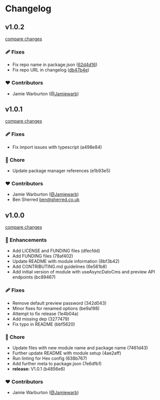 # Changelog


## v1.0.2

[compare changes](https://github.com/hex-digital/nuxt-datocms/compare/v1.0.1...v1.0.2)


### 🩹 Fixes

  - Fix repo name in package.json ([62d4d16](https://github.com/hex-digital/nuxt-datocms/commit/62d4d16))
  - Fix repo URL in changelog ([db47b4e](https://github.com/hex-digital/nuxt-datocms/commit/db47b4e))

### ❤️  Contributors

- Jamie Warburton ([@Jamiewarb](http://github.com/Jamiewarb))

## v1.0.1

[compare changes](https://github.com/hex-digital/nuxt-datocms/compare/v1.0.0...v1.0.1)


### 🩹 Fixes

  - Fix import issues with typescript (a498e84)

### 🏡 Chore

  - Update package manager references (e1b93e5)

### ❤️  Contributors

- Jamie Warburton ([@Jamiewarb](http://github.com/Jamiewarb))
- Ben Sherred <ben@sherred.co.uk>

## v1.0.0

[compare changes](https://github.com/hex-digital/nuxt-datocms/compare/v0.0.1...v1.0.0)


### 🚀 Enhancements

  - Add LICENSE and FUNDING files (dfecfdd)
  - Add FUNDING files (78af402)
  - Update README with module information (8bf3b42)
  - Add CONTRIBUTING.md guidelines (6e561b8)
  - Add initial version of module with useAsyncDatoCms and preview API endpoints (bc89467)

### 🩹 Fixes

  - Remove default preview password (342d043)
  - Minor fixes for renamed options (be9a198)
  - Attempt to fix release (1e4b04a)
  - Add missing dep (3277479)
  - Fix typo in README (bbf5620)

### 🏡 Chore

  - Update files with new module name and package name (7461d43)
  - Further update README with module setup (4ae2aff)
  - Run linting for Hex config (638b767)
  - Add further meta to package.json (7e6dfb1)
  - **release:** V1.0.1 (b4856e6)

### ❤️  Contributors

- Jamie Warburton ([@Jamiewarb](http://github.com/Jamiewarb))

